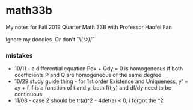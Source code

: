 # math33b

My notes for Fall 2019 Quarter Math 33B with Professor Haofei Fan

Ignore my doodles. Or don't ¯\\_(ツ)_/¯

### mistakes
- 10/11 - a differential equation Pdx + Qdy = 0 is homogeneous if both coefficients P and Q are homogeneous of the same degree
- 10/29 study guide thing - for 1st order Existence and Uniqueness, y' = ay + f, f is a function of t and y. both f(t,y) and df/dy need to be continuous
- 11/08 - case 2 should be tr(a)^2 - 4det(a) < 0, i forgot the ^2
